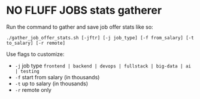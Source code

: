# NO FLUFF JOBS stats gatherer

Run the command to gather and save job offer stats like so:
```shell
./gather_job_offer_stats.sh [-jftr] [-j job_type] [-f from_salary] [-t to_salary] [-r remote] 
```

Use flags to customize:
- `-j` job type `frontend | backend | devops | fullstack | big-data | ai | testing`
- `-f` start from salary (in thousands)
- `-t` up to salary (in thousands)
- `-r` remote only
